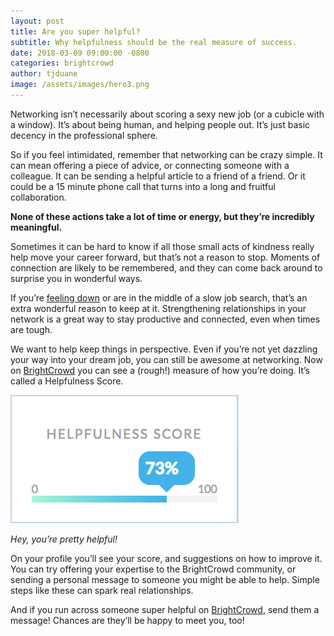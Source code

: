 ```yaml
---
layout: post
title: Are you super helpful?
subtitle: Why helpfulness should be the real measure of success.
date: 2018-03-09 09:00:00 -0800
categories: brightcrowd
author: tjduane
image: /assets/images/hero3.png
---
```


Networking isn’t necessarily about scoring a sexy new job (or a cubicle with a window). It’s about being human, and helping people out. It’s just basic decency in the professional sphere.

So if you feel intimidated, remember that networking can be crazy simple. It can mean offering a piece of advice, or connecting someone with a colleague. It can be sending a helpful article to a friend of a friend. Or it could be a 15 minute phone call that turns into a long and fruitful collaboration.

**None of these actions take a lot of time or energy, but they’re incredibly meaningful.**

Sometimes it can be hard to know if all those small acts of kindness really help move your career forward, but that’s not a reason to stop. Moments of connection are likely to be remembered, and they can come back around to surprise you in wonderful ways.

If you’re [feeling down][link1] or are in the middle of a slow job search, that’s an extra wonderful reason to keep at it. Strengthening relationships in your network is a great way to stay productive and connected, even when times are tough.

We want to help keep things in perspective. Even if you’re not yet dazzling your way into your dream job, you can still be awesome at networking. Now on [BrightCrowd][brightcrowd] you can see a (rough!) measure of how you’re doing. It’s called a Helpfulness Score.

![Helpfulness Score 73%](/assets/images/helpfulness-score.png)

*Hey, you’re pretty helpful!*

On your profile you’ll see your score, and suggestions on how to improve it. You can try offering your expertise to the BrightCrowd community, or sending a personal message to someone you might be able to help. Simple steps like these can spark real relationships.

And if you run across someone super helpful on [BrightCrowd][brightcrowd], send them a message! Chances are they’ll be happy to meet you, too!

[link1]: https://blog.brightcrowd.com/when-things-are-tough-reach-out/
[brightcrowd]: https://brightcrowd.com
